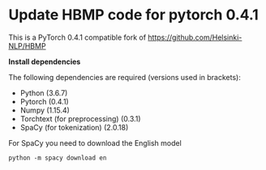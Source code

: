 # Update HBMP code for pytorch 0.4.1
This is a PyTorch 0.4.1 compatible fork of https://github.com/Helsinki-NLP/HBMP

**Install dependencies**

The following dependencies are required (versions used in brackets):
* Python (3.6.7)
* Pytorch (0.4.1)
* Numpy (1.15.4)
* Torchtext (for preprocessing) (0.3.1)
* SpaCy (for tokenization) (2.0.18)

For SpaCy you need to download the English model

```console
python -m spacy download en
```



